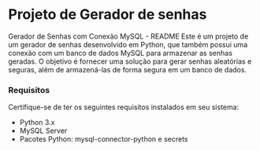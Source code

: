 # Projeto de Gerador de senhas


Gerador de Senhas com Conexão MySQL - README
Este é um projeto de um gerador de senhas desenvolvido em Python, que também possui uma conexão com um banco de dados MySQL para armazenar as senhas geradas. O objetivo é fornecer uma solução para gerar senhas aleatórias e seguras, além de armazená-las de forma segura em um banco de dados.


### Requisitos
Certifique-se de ter os seguintes requisitos instalados em seu sistema:
- Python 3.x
- MySQL Server
- Pacotes Python: mysql-connector-python e secrets
